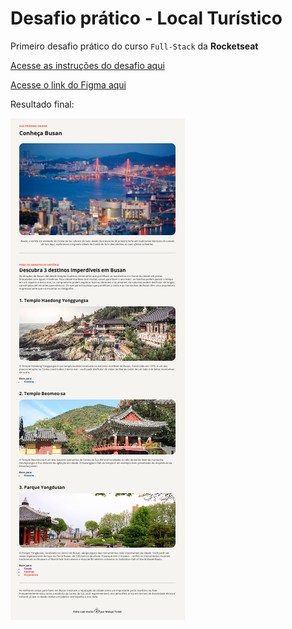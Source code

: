 # Desafio prático - Local Turístico

Primeiro desafio prático do curso `Full-Stack` da **Rocketseat**

[Acesse as instruções do desafio aqui](https://efficient-sloth-d85.notion.site/Desafio-pr-tico-Local-Tur-stico-c703fe13a3d44f3687277f424ffad157)

[Acesse o link do Figma aqui](https://www.figma.com/community/file/1384542229391733447/local-turistico)

Resultado final:

![imagem do resultado final](.github/screenshot.png)
